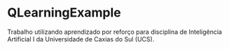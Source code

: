 # QLearningExample
Trabalho utilizando aprendizado por reforço para disciplina de Inteligência Artificial I da Universidade de Caxias do Sul (UCS).
